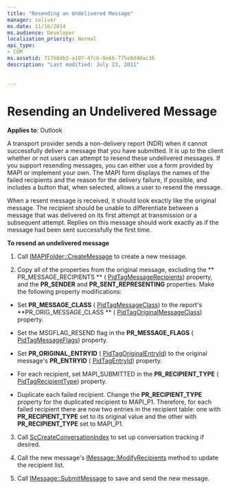 ```yaml
---
title: "Resending an Undelivered Message"
manager: soliver
ms.date: 11/16/2014
ms.audience: Developer
localization_priority: Normal
api_type:
- COM
ms.assetid: 71768db3-a107-47c6-8e6b-775e8d40ac36
description: "Last modified: July 23, 2011"
 
 
---
```


# Resending an Undelivered Message

  
  
**Applies to**: Outlook 
  
A transport provider sends a non-delivery report (NDR) when it cannot successfully deliver a message that you have submitted. It is up to the client whether or not users can attempt to resend these undelivered messages. If you support resending messages, you can either use a form provided by MAPI or implement your own. The MAPI form displays the names of the failed recipients and the reason for the delivery failure, if possible, and includes a button that, when selected, allows a user to resend the message.
  
When a resent message is received, it should look exactly like the original message. The recipient should be unable to differentiate between a message that was delivered on its first attempt at transmission or a subsequent attempt. Replies on this message should work exactly as if the message had been sent successfully the first time.
  
 **To resend an undelivered message**
  
1. Call [IMAPIFolder::CreateMessage](imapifolder-createmessage.md) to create a new message. 
    
2. Copy all of the properties from the original message, excluding the ** PR_MESSAGE_RECIPIENTS ** ( [PidTagMessageRecipients](pidtagmessagerecipients-canonical-property.md)) property, and the **PR_SENDER** and **PR_SENT_REPRESENTING** properties. Make the following property modifications: 
    
  - Set **PR_MESSAGE_CLASS** ( [PidTagMessageClass](pidtagmessageclass-canonical-property.md)) to the report's **PR_ORIG_MESSAGE_CLASS ** ( [PidTagOriginalMessageClass](pidtagoriginalmessageclass-canonical-property.md)) property.
    
  - Set the MSGFLAG_RESEND flag in the **PR_MESSAGE_FLAGS** ( [PidTagMessageFlags](pidtagmessageflags-canonical-property.md)) property.
    
  - Set **PR_ORIGINAL_ENTRYID** ( [PidTagOriginalEntryId](pidtagoriginalentryid-canonical-property.md)) to the original message's **PR_ENTRYID** ( [PidTagEntryId](pidtagentryid-canonical-property.md)) property.
    
  - For each recipient, set MAPI_SUBMITTED in the **PR_RECIPIENT_TYPE** ( [PidTagRecipientType](pidtagrecipienttype-canonical-property.md)) property. 
    
  - Duplicate each failed recipient. Change the **PR_RECIPIENT_TYPE** property for the duplicated recipient to MAPI_P1. Therefore, for each failed recipient there are now two entries in the recipient table: one with **PR_RECIPIENT_TYPE** set to its original value and the other with **PR_RECIPIENT_TYPE** set to MAPI_P1. 
    
3. Call [ScCreateConversationIndex](sccreateconversationindex.md) to set up conversation tracking if desired. 
    
4. Call the new message's [IMessage::ModifyRecipients](imessage-modifyrecipients.md) method to update the recipient list. 
    
5. Call [IMessage::SubmitMessage](imessage-submitmessage.md) to save and send the new message. 
    

